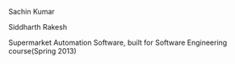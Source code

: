 Sachin Kumar

Siddharth Rakesh

Supermarket Automation Software, built for Software Engineering course(Spring 2013)
















